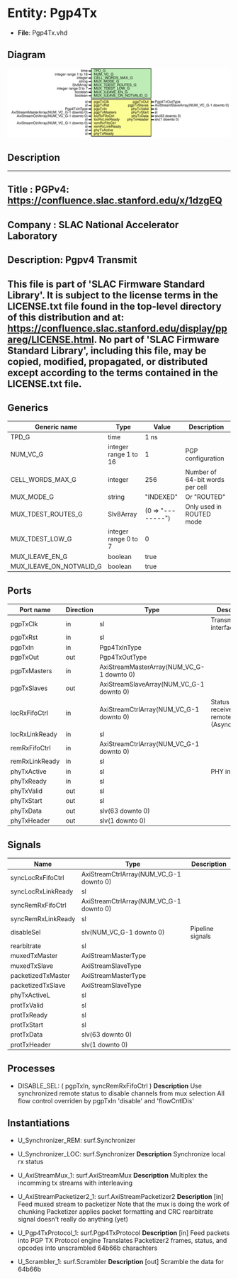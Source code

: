 # Entity: Pgp4Tx

- **File**: Pgp4Tx.vhd
## Diagram

![Diagram](Pgp4Tx.svg "Diagram")
## Description

-----------------------------------------------------------------------------
 Title      : PGPv4: https://confluence.slac.stanford.edu/x/1dzgEQ
-----------------------------------------------------------------------------
 Company    : SLAC National Accelerator Laboratory
-----------------------------------------------------------------------------
 Description: Pgpv4 Transmit
-----------------------------------------------------------------------------
 This file is part of 'SLAC Firmware Standard Library'.
 It is subject to the license terms in the LICENSE.txt file found in the
 top-level directory of this distribution and at:
    https://confluence.slac.stanford.edu/display/ppareg/LICENSE.html.
 No part of 'SLAC Firmware Standard Library', including this file,
 may be copied, modified, propagated, or distributed except according to
 the terms contained in the LICENSE.txt file.
-----------------------------------------------------------------------------
## Generics

| Generic name             | Type                  | Value             | Description                      |
| ------------------------ | --------------------- | ----------------- | -------------------------------- |
| TPD_G                    | time                  | 1 ns              |                                  |
| NUM_VC_G                 | integer range 1 to 16 | 1                 | PGP configuration                |
| CELL_WORDS_MAX_G         | integer               | 256               |  Number of 64-bit words per cell |
| MUX_MODE_G               | string                | "INDEXED"         |  Or "ROUTED"                     |
| MUX_TDEST_ROUTES_G       | Slv8Array             | (0 => "--------") |  Only used in ROUTED mode        |
| MUX_TDEST_LOW_G          | integer range 0 to 7  | 0                 |                                  |
| MUX_ILEAVE_EN_G          | boolean               | true              |                                  |
| MUX_ILEAVE_ON_NOTVALID_G | boolean               | true              |                                  |
## Ports

| Port name      | Direction | Type                                      | Description                                       |
| -------------- | --------- | ----------------------------------------- | ------------------------------------------------- |
| pgpTxClk       | in        | sl                                        | Transmit interface                                |
| pgpTxRst       | in        | sl                                        |                                                   |
| pgpTxIn        | in        | Pgp4TxInType                              |                                                   |
| pgpTxOut       | out       | Pgp4TxOutType                             |                                                   |
| pgpTxMasters   | in        | AxiStreamMasterArray(NUM_VC_G-1 downto 0) |                                                   |
| pgpTxSlaves    | out       | AxiStreamSlaveArray(NUM_VC_G-1 downto 0)  |                                                   |
| locRxFifoCtrl  | in        | AxiStreamCtrlArray(NUM_VC_G-1 downto 0)   | Status of receive and remote FIFOs (Asynchronous) |
| locRxLinkReady | in        | sl                                        |                                                   |
| remRxFifoCtrl  | in        | AxiStreamCtrlArray(NUM_VC_G-1 downto 0)   |                                                   |
| remRxLinkReady | in        | sl                                        |                                                   |
| phyTxActive    | in        | sl                                        | PHY interface                                     |
| phyTxReady     | in        | sl                                        |                                                   |
| phyTxValid     | out       | sl                                        |                                                   |
| phyTxStart     | out       | sl                                        |                                                   |
| phyTxData      | out       | slv(63 downto 0)                          |                                                   |
| phyTxHeader    | out       | slv(1 downto 0)                           |                                                   |
## Signals

| Name               | Type                                    | Description        |
| ------------------ | --------------------------------------- | ------------------ |
| syncLocRxFifoCtrl  | AxiStreamCtrlArray(NUM_VC_G-1 downto 0) |                    |
| syncLocRxLinkReady | sl                                      |                    |
| syncRemRxFifoCtrl  | AxiStreamCtrlArray(NUM_VC_G-1 downto 0) |                    |
| syncRemRxLinkReady | sl                                      |                    |
| disableSel         | slv(NUM_VC_G-1 downto 0)                |  Pipeline signals  |
| rearbitrate        | sl                                      |                    |
| muxedTxMaster      | AxiStreamMasterType                     |                    |
| muxedTxSlave       | AxiStreamSlaveType                      |                    |
| packetizedTxMaster | AxiStreamMasterType                     |                    |
| packetizedTxSlave  | AxiStreamSlaveType                      |                    |
| phyTxActiveL       | sl                                      |                    |
| protTxValid        | sl                                      |                    |
| protTxReady        | sl                                      |                    |
| protTxStart        | sl                                      |                    |
| protTxData         | slv(63 downto 0)                        |                    |
| protTxHeader       | slv(1 downto 0)                         |                    |
## Processes
- DISABLE_SEL: ( pgpTxIn, syncRemRxFifoCtrl )
**Description**
 Use synchronized remote status to disable channels from mux selection  All flow control overriden by pgpTxIn 'disable' and 'flowCntlDis' 
## Instantiations

- U_Synchronizer_REM: surf.Synchronizer
- U_Synchronizer_LOC: surf.Synchronizer
**Description**
 Synchronize local rx status

- U_AxiStreamMux_1: surf.AxiStreamMux
**Description**
 Multiplex the incomming tx streams with interleaving

- U_AxiStreamPacketizer2_1: surf.AxiStreamPacketizer2
**Description**
 [in]
 Feed muxed stream to packetizer
 Note that the mux is doing the work of chunking
 Packetizer applies packet formatting and CRC
 rearbitrate signal doesn't really do anything (yet)

- U_Pgp4TxProtocol_1: surf.Pgp4TxProtocol
**Description**
 [in]
 Feed packets into PGP TX Protocol engine
 Translates Packetizer2 frames, status, and opcodes into unscrambled 64b66b charachters

- U_Scrambler_1: surf.Scrambler
**Description**
 [out]
 Scramble the data for 64b66b

